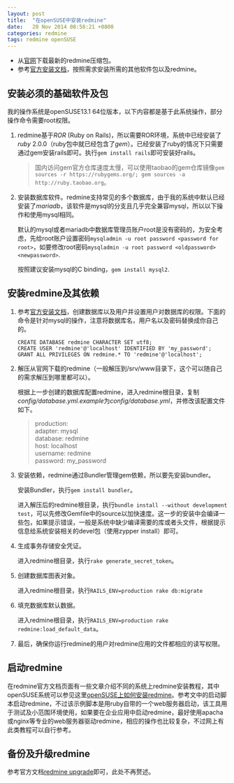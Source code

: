 ```yaml
---
layout: post
title:  "在openSUSE中安装redmine"
date:	20 Nov 2014 08:58:21 +0800
categories: redmine
tags: redmine openSUSE
---
```


*   从[官网][web]下载最新的redmine压缩包。
*   参考[官方安装文档][install]，按照需求安装所需的其他软件包以及redmine。

[web]: http://www.redmine.org "redmine官网"
[install]: http://www.redmine.org/projects/redmine/wiki/RedmineInstall "redmine安装指南"

## 安装必须的基础软件及包

我的操作系统是openSUSE13.1 64位版本，以下内容都是基于此系统操作，部分操作命令需要root权限。

1.  redmine基于*ROR* (Ruby on Rails)，所以需要ROR环境，系统中已经安装了*ruby* 2.0.0（ruby包中就已经包含了*gem*）。已经安装了ruby的情况下只需要通过gem安装rails即可。执行`gem install rails`即可安装好rails。

    > 国内访问gem官方仓库速度太慢，可以使用taobao的gem仓库镜像`gem sources -r https://rubygems.org/; gem sources -a http://ruby.taobao.org`。

2.  安装数据库软件。redmine支持常见的多个数据库，由于我的系统中默认已经安装了*mariadb*，该软件是mysql的分支且几乎完全兼容mysql，所以以下操作和使用mysql相同。

    默认的mysql或者mariadb中数据库管理员账户root是没有密码的，为安全考虑，先给root账户设置密码`mysqladmin -u root password <password for root>`，如要修改root密码`mysqladmin -u root password <oldpassword> <newpassword>`.

    按照建议安装mysql的C binding，`gem install mysql2`.

## 安装redmine及其依赖

1.  参考[官方安装文档][install]，创建数据库以及用户并设置用户对数据库的权限。下面的命令是针对mysql的操作，注意将数据库名，用户名以及密码替换成你自己的。

        CREATE DATABASE redmine CHARACTER SET utf8;
        CREATE USER 'redmine'@'localhost' IDENTIFIED BY 'my_password';
        GRANT ALL PRIVILEGES ON redmine.* TO 'redmine'@'localhost';

2.  解压从官网下载的redmine（一般解压到/srv/www目录下，这个可以随自己的需求解压到哪里都可以）。

    根据上一步创建的数据库配置redmine，进入redmine根目录，复制*config/database.yml.example*为*config/database.yml*，并修改该配置文件如下。

    > production:  
    >   adapter: mysql  
    >   database: redmine  
    >   host: localhost  
    >   username: redmine  
    >   password: my_password

3.  安装依赖，redmine通过Bundler管理gem依赖，所以要先安装bundler。

    安装Bundler，执行`gem install bundler`。

    进入解压后的redmine根目录，执行`bundle install --without development test`，可以先修改Gemfile中的source以加快速度。这一步的安装中会编译一些包，如果提示错误，一般是系统中缺少编译需要的库或者头文件，根据提示信息给系统安装相关的devel包（使用zypper install）即可。

4.  生成事务存储安全凭证。

    进入redmine根目录，执行`rake generate_secret_token`。

5.  创建数据库图表对象。

    进入redmine根目录，执行`RAILS_ENV=production rake db:migrate`

6.  填充数据库默认数据。

    进入redmine根目录，执行`RAILS_ENV=production rake redmine:load_default_data`。

7.  最后，确保你运行redmine的用户对redmine应用的文件都相应的读写权限。

## 启动redmine

在redmine官方文档页面有一些文章介绍不同的系统上redmine安装教程，其中openSUSE系统可以参见这里[openSUSE上如何安装redmine][openSUSE_redmine]。参考文中的启动脚本启动redmine，不过该示例脚本是用ruby自带的一个web服务器启动，该工具用于测试及小范围环境使用，如果要在企业应用中启动redmine，最好使用apacha或nginx等专业的web服务器驱动redmine，相应的操作也比较复杂，不过网上有此类教程可以自行参考。

[openSUSE_redmine]: http://www.redmine.org/projects/redmine/wiki/HowTo_Install_Redmine_on_openSUSE "openSUSE上安装redmine"

## 备份及升级redmine

参考官方文档[redmine upgrade][redmine_upgrade]即可，此处不再赘述。

[redmine_upgrade]: http://www.redmine.org/projects/redmine/wiki/RedmineUpgrade "redmine备份及升级"
